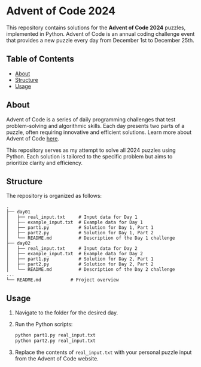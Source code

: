 # Advent of Code 2024

This repository contains solutions for the **Advent of Code 2024** puzzles, implemented in Python. Advent of Code is an annual coding challenge event that provides a new puzzle every day from December 1st to December 25th.

## Table of Contents

- [About](#about)
- [Structure](#structure)
- [Usage](#usage)

## About

Advent of Code is a series of daily programming challenges that test problem-solving and algorithmic skills. Each day presents two parts of a puzzle, often requiring innovative and efficient solutions. Learn more about Advent of Code [here](https://adventofcode.com/).

This repository serves as my attempt to solve all 2024 puzzles using Python. Each solution is tailored to the specific problem but aims to prioritize clarity and efficiency.

## Structure

The repository is organized as follows:

```
.
├── day01
│   ├── real_input.txt     # Input data for Day 1
│   ├── example_input.txt  # Example data for Day 1
│   ├── part1.py           # Solution for Day 1, Part 1
│   ├── part2.py           # Solution for Day 1, Part 2
│   └── README.md          # Description of the Day 1 challenge
├── day02
│   ├── real_input.txt     # Input data for Day 2
│   ├── example_input.txt  # Example data for Day 2
│   ├── part1.py           # Solution for Day 2, Part 1
│   ├── part2.py           # Solution for Day 2, Part 2
│   └── README.md          # Description of the Day 2 challenge
...
└── README.md           # Project overview
```


## Usage

1. Navigate to the folder for the desired day.
2. Run the Python scripts:

   ```bash
   python part1.py real_input.txt
   python part2.py real_input.txt
   ```
3. Replace the contents of `real_input.txt` with your personal puzzle input from the Advent of Code website.

